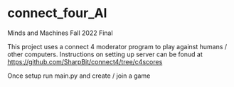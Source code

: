 # connect_four_AI
Minds and Machines Fall 2022 Final

This project uses a connect 4 moderator program to play against humans / other computers.
Instructions on setting up server can be fonud at https://github.com/SharpBit/connect4/tree/c4scores

Once setup run main.py and create / join a game 
